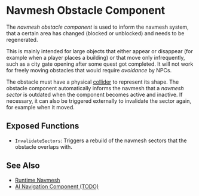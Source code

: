 # Navmesh Obstacle Component

The *navmesh obstacle component* is used to inform the navmesh system, that a certain area has changed (blocked or unblocked) and needs to be regenerated.

This is mainly intended for large objects that either appear or disappear (for example when a player places a building) or that move only infrequently, such as a city gate opening after some quest got completed. It will not work for freely moving obstacles that would require *avoidance* by NPCs.

The obstacle must have a physical [collider](../../physics/jolt/collision-shapes/jolt-shapes.md) to represent its shape. The obstacle component automatically informs the navmesh that a *navmesh sector* is outdated when the component becomes active and inactive. If necessary, it can also be triggered externally to invalidate the sector again, for example when it moved.

## Exposed Functions

* `InvalidateSectors`: Triggers a rebuild of the navmesh sectors that the obstacle overlaps with.

## See Also

* [Runtime Navmesh](runtime-navmesh.md)
* [AI Navigation Component (TODO)](navigation-component.md)
